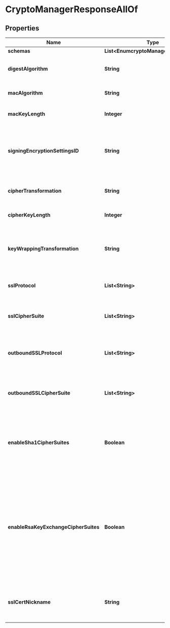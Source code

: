 

# CryptoManagerResponseAllOf


## Properties

| Name | Type | Description | Notes |
|------------ | ------------- | ------------- | -------------|
|**schemas** | **List&lt;EnumcryptoManagerSchemaUrn&gt;** |  |  [optional] |
|**digestAlgorithm** | **String** | Specifies the preferred message digest algorithm for the Directory Server. |  [optional] |
|**macAlgorithm** | **String** | Specifies the preferred MAC algorithm for the Directory Server. |  [optional] |
|**macKeyLength** | **Integer** | Specifies the key length in bits for the preferred MAC algorithm. |  [optional] |
|**signingEncryptionSettingsID** | **String** | The ID of the encryption settings definition to use for generating digital signatures. If this is not specified, then the server&#39;s preferred encryption settings definition will be used. |  [optional] |
|**cipherTransformation** | **String** | Specifies the cipher for the Directory Server using the syntax algorithm/mode/padding. |  [optional] |
|**cipherKeyLength** | **Integer** | Specifies the key length in bits for the preferred cipher. |  [optional] |
|**keyWrappingTransformation** | **String** | The preferred key wrapping transformation for the Directory Server. This value must be the same for all server instances in a replication topology. |  [optional] |
|**sslProtocol** | **List&lt;String&gt;** | Specifies the names of TLS protocols that are allowed for use in secure communication. |  [optional] |
|**sslCipherSuite** | **List&lt;String&gt;** | Specifies the names of the TLS cipher suites that are allowed for use in secure communication. |  [optional] |
|**outboundSSLProtocol** | **List&lt;String&gt;** | Specifies the names of the TLS protocols that will be enabled for outbound connections initiated by the Directory Server. |  [optional] |
|**outboundSSLCipherSuite** | **List&lt;String&gt;** | Specifies the names of the TLS cipher suites that will be enabled for outbound connections initiated by the Directory Server. |  [optional] |
|**enableSha1CipherSuites** | **Boolean** | Indicates whether to enable support for TLS cipher suites that use the SHA-1 digest algorithm. The SHA-1 digest algorithm is no longer considered secure and is not recommended for use. |  [optional] |
|**enableRsaKeyExchangeCipherSuites** | **Boolean** | Indicates whether to enable support for TLS cipher suites that use the RSA key exchange algorithm. Cipher suites that rely on RSA key exchange are not recommended because they do not support forward secrecy, which means that if the private key is compromised, then any communication negotiated using that private key should also be considered compromised. |  [optional] |
|**sslCertNickname** | **String** | Specifies the nickname (also called the alias) of the certificate that the Crypto Manager should use when performing SSL communication. |  [optional] |



